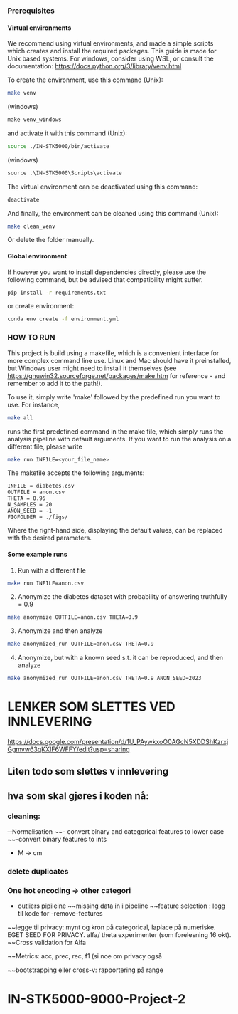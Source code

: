 ### Prerequisites
#### Virtual environments
We recommend using virtual environments, and made a simple scripts which creates and install the required packages. This guide is made for Unix based systems.
For windows, consider using WSL, or consult the documentation: https://docs.python.org/3/library/venv.html

To create the environment, use this command (Unix):

```bash
make venv
```

(windows)
```cmd
make venv_windows
```
and activate it with this command (Unix):

```bash
source ./IN-STK5000/bin/activate
```

(windows)
```cmd
source .\IN-STK5000\Scripts\activate
```
The virtual environment can be deactivated using this command:

```bash
deactivate
```
And finally, the environment can be cleaned using this command (Unix):

```bash
make clean_venv
```

Or delete the folder manually.

#### Global environment
If however you want to install dependencies directly, please use the following command, but be advised that compatibility might suffer.

```bash
pip install -r requirements.txt
```
or create environment:
```bash
conda env create -f environment.yml
```


### HOW TO RUN

This project is build using a makefile, which is a convenient interface for more complex command line use. Linux and Mac should have it preinstalled, but Windows user might need to install it themselves (see https://gnuwin32.sourceforge.net/packages/make.htm for reference - and remember to add it to the path!).

To use it, simply write 'make' followed by the predefined run you want to use. For instance,

```bash
make all
```

runs the first predefined command in the make file, which simply runs the analysis pipeline with default arguments. If you want to run the analysis on a different file, please write 

```bash
make run INFILE=<your_file_name>
```

The makefile accepts the following arguments:

```
INFILE = diabetes.csv
OUTFILE = anon.csv
THETA = 0.95
N_SAMPLES = 20
ANON_SEED = -1 
FIGFOLDER = ./figs/
```

Where the right-hand side, displaying the default values, can be replaced with the desired parameters.

#### Some example runs
1. Run with a different file
```bash
make run INFILE=anon.csv
```
2. Anonymize the diabetes dataset with probability of answering truthfully = 0.9
```bash
make anonymize OUTFILE=anon.csv THETA=0.9
```

3. Anonymize and then analyze
```bash
make anonymized_run OUTFILE=anon.csv THETA=0.9
```

4. Anonymize, but with a known seed s.t. it can be reproduced, and then analyze
```bash
make anonymized_run OUTFILE=anon.csv THETA=0.9 ANON_SEED=2023
```


# LENKER SOM SLETTES VED INNLEVERING 
https://docs.google.com/presentation/d/1U_PAywkxoO0AGcN5XDDShKzrxjGgmvw63qKXIF6WFFY/edit?usp=sharing

## Liten todo som slettes v innlevering 
## hva som skal gjøres i koden nå: 
### cleaning: 
~~- Normalisation~~
 ~~- convert binary and categorical features to lower case
 ~~-convert binary features to ints
- M -> cm 
### delete duplicates 
### One hot encoding -> other categori
- outliers pipileine
~~missing data in i pipeline
~~feature selection : legg til kode for -remove-features

~~legge til privacy: mynt og kron på categorical, laplace på numeriske. EGET SEED FOR PRIVACY. alfa/ theta experimenter (som forelesning 16 okt). 
~~Cross validation for Alfa

~~Metrics: acc, prec, rec, f1 (si noe om privacy også 

~~bootstrapping eller cross-v: rapportering på range

# IN-STK5000-9000-Project-2
